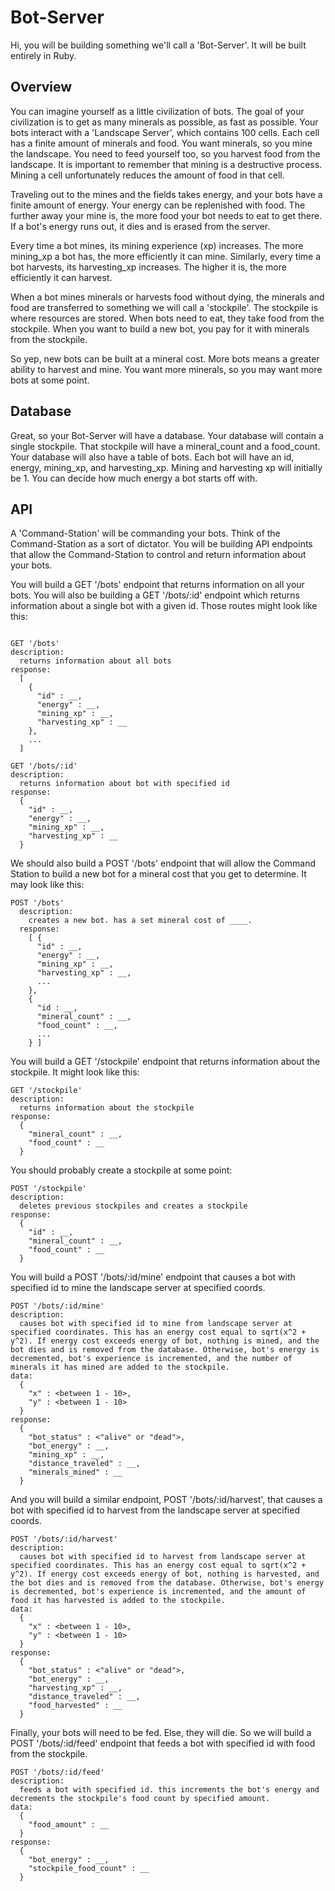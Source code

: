 # Bot-Server

Hi, you will be building something we'll call a 'Bot-Server'. It will be built entirely in Ruby.

## Overview

You can imagine yourself as a little civilization of bots. The goal of your civilization is to get as many minerals as possible, as fast as possible. Your bots interact with a 'Landscape Server', which contains 100 cells. Each cell has a finite amount of minerals and food. You want minerals, so you mine the landscape. You need to feed yourself too, so you harvest food from the landscape. It is important to remember that mining is a destructive process. Mining a cell unfortunately reduces the amount of food in that cell.

Traveling out to the mines and the fields takes energy, and your bots have a finite amount of energy. Your energy can be replenished with food. The further away your mine is, the more food your bot needs to eat to get there. If a bot's energy runs out, it dies and is erased from the server.

Every time a bot mines, its mining experience (xp) increases. The more mining_xp a bot has, the more efficiently it can mine. Similarly, every time a bot harvests, its harvesting_xp increases. The higher it is, the more efficiently it can harvest.

When a bot mines minerals or harvests food without dying, the minerals and food are transferred to something we will call a 'stockpile'. The stockpile is where resources are stored. When bots need to eat, they take food from the stockpile. When you want to build a new bot, you pay for it with minerals from the stockpile.

So yep, new bots can be built at a mineral cost. More bots means a greater ability to harvest and mine. You want more minerals, so you may want more bots at some point.

## Database

Great, so your Bot-Server will have a database. Your database will contain a single stockpile. That stockpile will have a mineral_count and a food_count. Your database will also have a table of bots. Each bot will have an id, energy, mining_xp, and harvesting_xp. Mining and harvesting xp will initially be 1. You can decide how much energy a bot starts off with.

## API

A 'Command-Station' will be commanding your bots. Think of the Command-Station as a sort of dictator. You will be building API endpoints that allow the Command-Station to control and return information about your bots.

You will build a GET '/bots' endpoint that returns information on all your bots. You will also be building a GET '/bots/:id' endpoint which returns information about a single bot with a given id. Those routes might look like this:

```

GET '/bots'
description:
  returns information about all bots
response:
  [
    {
      "id" : __,
      "energy" : __,
      "mining_xp" : __,
      "harvesting_xp" : __
    },
    ...
  ]

GET '/bots/:id'
description:
  returns information about bot with specified id
response:
  {
    "id" : __,
    "energy" : __,
    "mining_xp" : __,
    "harvesting_xp" : __
  }

```

We should also build a POST '/bots' endpoint that will allow the Command Station to build a new bot for a mineral cost that you get to determine. It may look like this:

```
POST '/bots'
  description:
    creates a new bot. has a set mineral cost of ____.
  response:
    [ {
      "id" : __,
      "energy" : __,
      "mining_xp" : __,
      "harvesting_xp" : __,
      ...
    },
    {
      "id : __,
      "mineral_count" : __,
      "food_count" : __,
      ...
    } ]
```

You will build a GET '/stockpile' endpoint that returns information about the stockpile. It might look like this:

```
GET '/stockpile'
description:
  returns information about the stockpile
response:
  {
    "mineral_count" : __,
    "food_count" : __
  }
```

You should probably create a stockpile at some point:
```
POST '/stockpile'
description:
  deletes previous stockpiles and creates a stockpile
response:
  {
    "id" : __,
    "mineral_count" : __,
    "food_count" : __
  }
```

You will build a POST '/bots/:id/mine' endpoint that causes a bot with specified id to mine the landscape server at specified coords.

```
POST '/bots/:id/mine'
description:
  causes bot with specified id to mine from landscape server at specified coordinates. This has an energy cost equal to sqrt(x^2 + y^2). If energy cost exceeds energy of bot, nothing is mined, and the bot dies and is removed from the database. Otherwise, bot's energy is decremented, bot's experience is incremented, and the number of minerals it has mined are added to the stockpile.
data:
  {
    "x" : <between 1 - 10>,
    "y" : <between 1 - 10>
  }
response:
  {
    "bot_status" : <"alive" or "dead">,
    "bot_energy" : __,
    "mining_xp" : __,
    "distance_traveled" : __,
    "minerals_mined" : __
  }
```

And you will build a similar endpoint, POST '/bots/:id/harvest', that causes a bot with specified id to harvest from the landscape server at specified coords.

```
POST '/bots/:id/harvest'
description:
  causes bot with specified id to harvest from landscape server at specified coordinates. This has an energy cost equal to sqrt(x^2 + y^2). If energy cost exceeds energy of bot, nothing is harvested, and the bot dies and is removed from the database. Otherwise, bot's energy is decremented, bot's experience is incremented, and the amount of food it has harvested is added to the stockpile.
data:
  {
    "x" : <between 1 - 10>,
    "y" : <between 1 - 10>
  }
response:
  {
    "bot_status" : <"alive" or "dead">,
    "bot_energy" : __,
    "harvesting_xp" : __,
    "distance_traveled" : __,
    "food_harvested" : __
  }
```

Finally, your bots will need to be fed. Else, they will die. So we will build a POST '/bots/:id/feed' endpoint that feeds a bot with specified id with food from the stockpile.

```
POST '/bots/:id/feed'
description:
  feeds a bot with specified id. this increments the bot's energy and decrements the stockpile's food count by specified amount.
data:
  {
    "food_amount" : __
  }
response:
  {
    "bot_energy" : __,
    "stockpile_food_count" : __
  }
```
